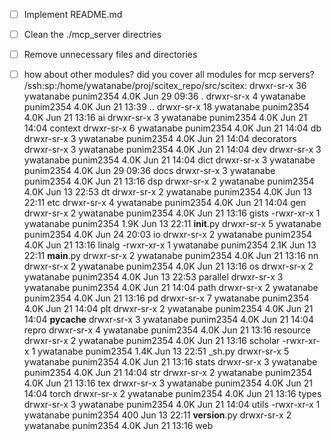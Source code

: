 <!-- ---
!-- Timestamp: 2025-06-29 11:08:34
!-- Author: ywatanabe
!-- File: /ssh:sp:/home/ywatanabe/proj/scitex_repo/mcp_servers/from_user.md
!-- --- -->

- [ ] Implement README.md
- [ ] Clean the ./mcp_server directries
- [ ] Remove unnecessary files and directories

- [ ] how about other modules? did you cover all modules for mcp servers?
  /ssh:sp:/home/ywatanabe/proj/scitex_repo/src/scitex:
  drwxr-sr-x 36 ywatanabe punim2354 4.0K Jun 29 09:36 .
  drwxr-sr-x  4 ywatanabe punim2354 4.0K Jun 21 13:39 ..
  drwxr-sr-x 18 ywatanabe punim2354 4.0K Jun 21 13:16 ai
  drwxr-sr-x  3 ywatanabe punim2354 4.0K Jun 21 14:04 context
  drwxr-sr-x  6 ywatanabe punim2354 4.0K Jun 21 14:04 db
  drwxr-sr-x  3 ywatanabe punim2354 4.0K Jun 21 14:04 decorators
  drwxr-sr-x  3 ywatanabe punim2354 4.0K Jun 21 14:04 dev
  drwxr-sr-x  3 ywatanabe punim2354 4.0K Jun 21 14:04 dict
  drwxr-sr-x  3 ywatanabe punim2354 4.0K Jun 29 09:36 docs
  drwxr-sr-x  3 ywatanabe punim2354 4.0K Jun 21 13:16 dsp
  drwxr-sr-x  2 ywatanabe punim2354 4.0K Jun 13 22:53 dt
  drwxr-sr-x  2 ywatanabe punim2354 4.0K Jun 13 22:11 etc
  drwxr-sr-x  4 ywatanabe punim2354 4.0K Jun 21 14:04 gen
  drwxr-sr-x  2 ywatanabe punim2354 4.0K Jun 21 13:16 gists
  -rwxr-xr-x  1 ywatanabe punim2354 1.9K Jun 13 22:11 __init__.py
  drwxr-sr-x  5 ywatanabe punim2354 4.0K Jun 24 20:03 io
  drwxr-sr-x  2 ywatanabe punim2354 4.0K Jun 21 13:16 linalg
  -rwxr-xr-x  1 ywatanabe punim2354 2.1K Jun 13 22:11 __main__.py
  drwxr-sr-x  2 ywatanabe punim2354 4.0K Jun 21 13:16 nn
  drwxr-sr-x  2 ywatanabe punim2354 4.0K Jun 21 13:16 os
  drwxr-sr-x  2 ywatanabe punim2354 4.0K Jun 13 22:53 parallel
  drwxr-sr-x  3 ywatanabe punim2354 4.0K Jun 21 14:04 path
  drwxr-sr-x  2 ywatanabe punim2354 4.0K Jun 21 13:16 pd
  drwxr-sr-x  7 ywatanabe punim2354 4.0K Jun 21 14:04 plt
  drwxr-sr-x  2 ywatanabe punim2354 4.0K Jun 21 14:04 __pycache__
  drwxr-sr-x  3 ywatanabe punim2354 4.0K Jun 21 14:04 repro
  drwxr-sr-x  4 ywatanabe punim2354 4.0K Jun 21 13:16 resource
  drwxr-sr-x  2 ywatanabe punim2354 4.0K Jun 21 13:16 scholar
  -rwxr-xr-x  1 ywatanabe punim2354 1.4K Jun 13 22:51 _sh.py
  drwxr-sr-x  5 ywatanabe punim2354 4.0K Jun 21 13:16 stats
  drwxr-sr-x  3 ywatanabe punim2354 4.0K Jun 21 14:04 str
  drwxr-sr-x  2 ywatanabe punim2354 4.0K Jun 21 13:16 tex
  drwxr-sr-x  3 ywatanabe punim2354 4.0K Jun 21 14:04 torch
  drwxr-sr-x  2 ywatanabe punim2354 4.0K Jun 21 13:16 types
  drwxr-sr-x  3 ywatanabe punim2354 4.0K Jun 21 14:04 utils
  -rwxr-xr-x  1 ywatanabe punim2354  400 Jun 13 22:11 __version__.py
  drwxr-sr-x  2 ywatanabe punim2354 4.0K Jun 21 13:16 web

<!-- EOF -->